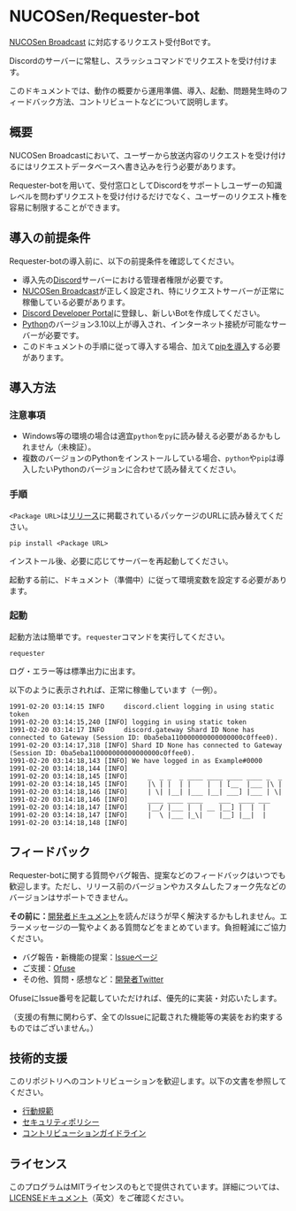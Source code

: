 
# NUCOSen/Requester-bot

[NUCOSen Broadcast](https://github.com/nucosen/broadcast) に対応するリクエスト受付Botです。

Discordのサーバーに常駐し、スラッシュコマンドでリクエストを受け付けます。

このドキュメントでは、動作の概要から運用準備、導入、起動、問題発生時のフィードバック方法、コントリビュートなどについて説明します。

## 概要

NUCOSen Broadcastにおいて、ユーザーから放送内容のリクエストを受け付けるにはリクエストデータベースへ書き込みを行う必要があります。

Requester-botを用いて、受付窓口としてDiscordをサポートしユーザーの知識レベルを問わずリクエストを受け付けるだけでなく、ユーザーのリクエスト権を容易に制限することができます。

## 導入の前提条件

Requester-botの導入前に、以下の前提条件を確認してください。

- 導入先の[Discord](https://discord.com/)サーバーにおける管理者権限が必要です。
- [NUCOSen Broadcast](https://github.com/nucosen/broadcast)が正しく設定され、特にリクエストサーバーが正常に稼働している必要があります。
- [Discord Developer Portal](https://discord.com/developers/applications)に登録し、新しいBotを作成してください。
- [Python](https://www.python.org/downloads/)のバージョン3.10以上が導入され、インターネット接続が可能なサーバーが必要です。
- このドキュメントの手順に従って導入する場合、加えて[pipを導入](https://pip.pypa.io/en/stable/getting-started/)する必要があります。

## 導入方法

### 注意事項

- Windows等の環境の場合は適宜`python`を`py`に読み替える必要があるかもしれません（未検証）。
- 複数のバージョンのPythonをインストールしている場合、`python`や`pip`は導入したいPythonのバージョンに合わせて読み替えてください。

### 手順

`<Package URL>`は[リリース](https://github.com/nucosen/requester/releases)に掲載されているパッケージのURLに読み替えてください。

```shell
pip install <Package URL>
```

インストール後、必要に応じてサーバーを再起動してください。

起動する前に、ドキュメント（準備中）に従って環境変数を設定する必要があります。

### 起動

起動方法は簡単です。`requester`コマンドを実行してください。

```shell
requester
```

ログ・エラー等は標準出力に出ます。

以下のように表示されれば、正常に稼働しています（一例）。

```log
1991-02-20 03:14:15 INFO     discord.client logging in using static token
1991-02-20 03:14:15,240 [INFO] logging in using static token
1991-02-20 03:14:17 INFO     discord.gateway Shard ID None has connected to Gateway (Session ID: 0ba5eba110000000000000000c0ffee0).
1991-02-20 03:14:17,318 [INFO] Shard ID None has connected to Gateway (Session ID: 0ba5eba110000000000000000c0ffee0).
1991-02-20 03:14:18,143 [INFO] We have logged in as Example#0000
1991-02-20 03:14:18,144 [INFO]
1991-02-20 03:14:18,145 [INFO]     _  _ _  _ ____ ____ ____ ____ _  _
1991-02-20 03:14:18,145 [INFO]     |\ | |  | |    |  | [__  |___ |\ |
1991-02-20 03:14:18,146 [INFO]     | \| |__| |___ |__| ___] |___ | \|
1991-02-20 03:14:18,146 [INFO]     ____ ____ ____    ___  ____ ___
1991-02-20 03:14:18,147 [INFO]     |__/ |___ |  | __ |__] |  |  |
1991-02-20 03:14:18,147 [INFO]     |  \ |___ |_\|    |__] |__|  |
1991-02-20 03:14:18,148 [INFO]
```

## フィードバック

Requester-botに関する質問やバグ報告、提案などのフィードバックはいつでも歓迎します。ただし、リリース前のバージョンやカスタムしたフォーク先などのバージョンはサポートできません。

**その前に：**[開発者ドキュメント](https://github.com/nucosen/requester-bot/docs/index.md)を読んだほうが早く解決するかもしれません。エラーメッセージの一覧やよくある質問などをまとめています。負担軽減にご協力ください。

- バグ報告・新機能の提案：[Issueページ](https://github.com/nucosen/requester-bot/issues)
- ご支援：[Ofuse](https://ofuse.me/sittingcat)
- その他、質問・感想など：[開発者Twitter](https://twitter.com/cuYkqv)

OfuseにIssue番号を記載していただければ、優先的に実装・対応いたします。

（支援の有無に関わらず、全てのIssueに記載された機能等の実装をお約束するものではございません。）

## 技術的支援

このリポジトリへのコントリビューションを歓迎します。以下の文書を参照してください。

- [行動規範](CODE_OF_CONDUCT.md)
- [セキュリティポリシー](SECURITY.md)
- [コントリビューションガイドライン](CONTRIBUTING.md)


## ライセンス

このプログラムはMITライセンスのもとで提供されています。詳細については、[LICENSEドキュメント](LICENSE)（英文）をご確認ください。
